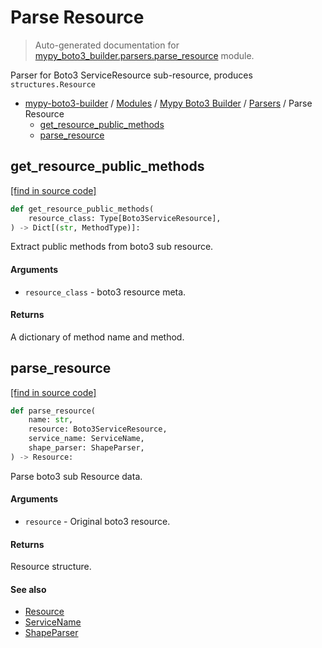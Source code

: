 # Parse Resource

> Auto-generated documentation for [mypy_boto3_builder.parsers.parse_resource](https://github.com/vemel/mypy_boto3_builder/blob/master/mypy_boto3_builder/parsers/parse_resource.py) module.

Parser for Boto3 ServiceResource sub-resource, produces `structures.Resource`

- [mypy-boto3-builder](../../README.md#mypy_boto3_builder) / [Modules](../../MODULES.md#mypy-boto3-builder-modules) / [Mypy Boto3 Builder](../index.md#mypy-boto3-builder) / [Parsers](index.md#parsers) / Parse Resource
    - [get_resource_public_methods](#get_resource_public_methods)
    - [parse_resource](#parse_resource)

## get_resource_public_methods

[[find in source code]](https://github.com/vemel/mypy_boto3_builder/blob/master/mypy_boto3_builder/parsers/parse_resource.py#L74)

```python
def get_resource_public_methods(
    resource_class: Type[Boto3ServiceResource],
) -> Dict[(str, MethodType)]:
```

Extract public methods from boto3 sub resource.

#### Arguments

- `resource_class` - boto3 resource meta.

#### Returns

A dictionary of method name and method.

## parse_resource

[[find in source code]](https://github.com/vemel/mypy_boto3_builder/blob/master/mypy_boto3_builder/parsers/parse_resource.py#L22)

```python
def parse_resource(
    name: str,
    resource: Boto3ServiceResource,
    service_name: ServiceName,
    shape_parser: ShapeParser,
) -> Resource:
```

Parse boto3 sub Resource data.

#### Arguments

- `resource` - Original boto3 resource.

#### Returns

Resource structure.

#### See also

- [Resource](../structures/resource.md#resource)
- [ServiceName](../service_name.md#servicename)
- [ShapeParser](shape_parser.md#shapeparser)
